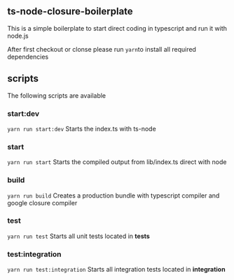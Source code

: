 ## ts-node-closure-boilerplate

This is a simple boilerplate to start direct coding in typescript and run it with node.js

After first checkout or clonse please run `yarn`to install all required dependencies

## scripts

The following scripts are available

### start:dev

`yarn run start:dev`
Starts the index.ts with ts-node

### start

`yarn run start`
Starts the compiled output from lib/index.ts direct with node

### build

`yarn run build`
Creates a production bundle with typescript compiler and google closure compiler

### test

`yarn run test`
Starts all unit tests located in **tests**

### test:integration

`yarn run test:integration`
Starts all integration tests located in **integration**
